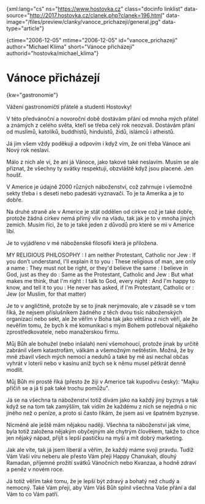 
{xml:lang="cs" ns="https://www.hostovka.cz" class="docinfo linklist" data-source="http://2017.hostovka.cz/clanek.php?clanek=196.html" data-image="/files/preview/clanky/vanoce_prichazeji/general.jpg" data-type="article"}

{ctime="2006-12-05" mtime="2006-12-05" id="vanoce\_prichazeji" author="Michael Klíma" short="Vánoce přicházejí" authorid="hostovka/michael\_klima"}

# Vánoce přicházejí

<!-- generated attribute kw by user_udpatekw.sh on 2020-04-25, do not edit -->

{kw="gastronomie"}

Vážení gastronomičtí přátelé a studenti Hostovky!

V této předvánoční a novoroční době dostávám přání od mnoha mých přátel a známých z celého světa, kteří se třeba celý rok neozvali. Dostávám přání od muslimů, katolíků, buddhistů, hinduistů, židů, islámců i atheistů.

Já jim všem vždy poděkuji a odpovím i když vím, že oni třeba Vánoce ani Nový rok neslaví.

Málo z nich ale ví, že ani já Vánoce, jako takové také neslavím. Musím se ale přiznat, že všechny ty svátky respektuji, obzvláště když jsou placené. Jen houšť.

V Americe je údajně 2000 různých náboženství, což zahrnuje i všemožné sekty třeba i s deseti nebo padesáti vyznavači. To je ta Amerika a je to dobře.

Na druhé straně ale v Americe je stát oddělen od církve což je také dobře, protože žádná církev nemá přímý vliv na vládu, tak jak je to v mnoha jiných zemích. Musím říci, že to je také jeden z důvodů pro které se mi v Americe líbí.

Je to vyjádřeno v mé náboženské filosofii která je přiložena.

MY RELIGIOUS PHILOSOPHY
:   I am neither Protestant, Catholic nor Jew
:   If you don’t understand, I'll explain it to you
:   These religious of man, are only a name
:   They must not be right, or they'd believe the same
:   I believe in God, just as they do
:   Same as the Protestant, Catholic and Jew
:   But what makes me think, that I'm right
:   I talk to God, every night
:   And I'm happy to know, and tell it to you
:   He never has asked, if I'm Protestant, Catholic or
:   Jew (or Muslim, for that matter)

Je to v angličtině, protože by se to jinak nerýmovalo, ale v zásadě se v tom říká, že nejsem příslušníkem žádného z těch dvou tisíc náboženských organizací nebo sekt, ale že věřím v Boha tak jako většina z nich věří, ale že nevěřím tomu, že bych k mé komunikaci s mým Bohem potřeboval nějakého zprostředkovatele, nebo manažerskou firmu.

Můj Bůh ale bohužel (nebo inšalah) není všemohoucí, protože jinak by určitě zabránil všem katastrofám, válkám a všemožným neštěstím. Možná, že by mně zbavil všech mých nemocí a neduhů a také by mě asi nechal občas vyhrát v loterii nebo v kasínu aniž bych se k němu musel pětkrát denně modlit.

Můj Bůh mi prostě říká (přesto že žiji v Americe tak kupodivu česky): "Majku přičiň se a já ti pak také trochu pomůžu".

Já se na všechna ta náboženství totiž dívám jako na každý jiný byznys a tak když se na tom tak zamýšlím, tak vidím že každému z nich se nejedná o nic jiného než o peníze, a proto si často říkám, že jsem asi ve špatném byznyse.

Nicméně ale ještě mám nějakou naději. Všechna ta náboženství jak víme, byla totiž založena nějakým obyčejným ale chytrým člověkem, takže to chce jen nějaký nápad, přijít s lepší pastičku na myši a mít dobrý marketing.

Jak ale víte, tak já jsem liberál a věřím, že každý máme svoji pravdu. Tudíž Vám Vaši víru neberu ale přesto Vám přeji Happy Chanukah, dlouhý Ramadan, příjemné prožití svátků Vánočních nebo Kvanzaa, a hodně zdraví a peněz v novém roce.

Já totiž věřím také tomu, že je lepší být zdravý a bohatý než chudý a nemocný. Také Vám přeji, aby Vám Váš Bůh splnil všechna Vaše přání a dal Vám to co Vám patří.

